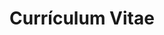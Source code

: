 ---
title: "Currículum Vitae"
description: "Experiencia profesional y calificaciones"
layout: "cv"
---